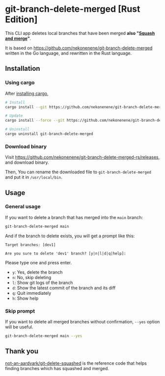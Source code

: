 # git-branch-delete-merged [Rust Edition]

This CLI app deletes local branches that have been merged **also "[Squash and merge](https://docs.github.com/en/pull-requests/collaborating-with-pull-requests/incorporating-changes-from-a-pull-request/about-pull-request-merges#squash-and-merge-your-commits)"**.

It is based on https://github.com/nekonenene/git-branch-delete-merged written in the Go language, and rewritten in the Rust language.


## Installation

### Using cargo

After [installing cargo](https://doc.rust-lang.org/cargo/getting-started/installation.html),

```sh
# Install
cargo install --git https://github.com/nekonenene/git-branch-delete-merged-rs

# Update
cargo install --force --git https://github.com/nekonenene/git-branch-delete-merged-rs

# Uninstall
cargo uninstall git-branch-delete-merged
```

### Download binary

Visit https://github.com/nekonenene/git-branch-delete-merged-rs/releases, and download binary.

Then, You can rename the downloaded file to `git-branch-delete-merged` and put it in `/usr/local/bin`.


## Usage

### General usage

If you want to delete a branch that has merged into the `main` branch:

```sh
git-branch-delete-merged main
```

And if the branch to delete exists, you will get a prompt like this:

```
Target branches: [dev1]

Are you sure to delete 'dev1' branch? [y|n|l|d|q|help]:
```

Please type one and press enter.

* `y`: Yes, delete the branch
* `n`: No, skip deleting
* `l`: Show git logs of the branch
* `d`: Show the latest commit of the branch and its diff
* `q`: Quit immediately
* `h`: Show help

### Skip prompt

If you want to delete all merged branches without confirmation, `--yes` option will be useful.

```sh
git-branch-delete-merged main --yes
```


## Thank you

[not-an-aardvark/git-delete-squashed](https://github.com/not-an-aardvark/git-delete-squashed) is the reference code that helps finding branches which has squashed and merged.
